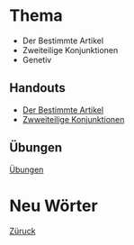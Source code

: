 # Thema
- Der Bestimmte Artikel
- Zweiteilige Konjunktionen
- Genetiv
## Handouts
- [Der Bestimmte Artikel](../B1.1/handouts/20250217/der-bestimmte-artikel.pdf)  
- [Zwweiteilige Konjunktionen](../B1.1/handouts/20250217/zweiteilige-konjunktionen.pdf)  

## Übungen
[Übungen](../B1.1/handouts/20250217/Ubung_20250220.pdf)
# Neu Wörter

[Züruck](../README.md)